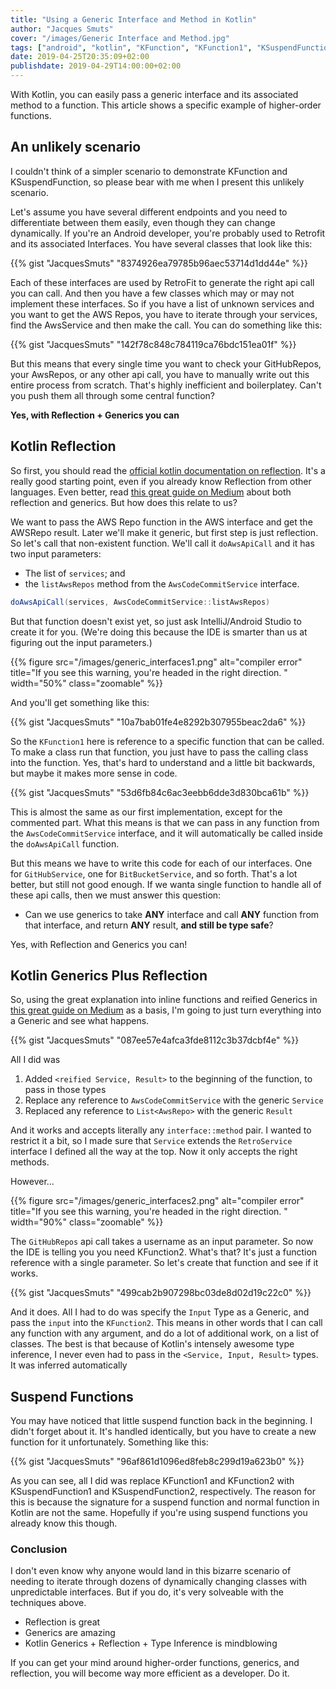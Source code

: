 ```yaml
---
title: "Using a Generic Interface and Method in Kotlin"
author: "Jacques Smuts"
cover: "/images/Generic Interface and Method.jpg"
tags: ["android", "kotlin", "KFunction", "KFunction1", "KSuspendFunction", "KSuspendFunction1"]
date: 2019-04-25T20:35:09+02:00
publishdate: 2019-04-29T14:00:00+02:00
---
```


With Kotlin, you can easily pass a generic interface and its associated method to a function. This article shows a specific example of higher-order functions.

<!--more-->

## An unlikely scenario

I couldn't think of a simpler scenario to demonstrate KFunction and KSuspendFunction, so please bear with me when I present this unlikely scenario. 

Let's assume you have several different endpoints and you need to differentiate between them easily, even though they can change dynamically. If you're an Android developer, you're probably used to Retrofit and its associated Interfaces. You have several classes that look like this:

{{% gist "JacquesSmuts" "8374926ea79785b96aec53714d1dd44e" %}}

Each of these interfaces are used by RetroFit to generate the right api call you can call. And then you have a few classes which may or may not implement these interfaces. So if you have a list of unknown services and you want to get the AWS Repos, you have to iterate through your services, find the AwsService and then make the call. You can do something like this:

{{% gist "JacquesSmuts" "142f78c848c784119ca76bdc151ea01f" %}}

But this means that every single time you want to check your GitHubRepos, your AwsRepos, or any other api call, you have to manually write out this entire process from scratch. That's highly inefficient and boilerplatey. Can't you push them all through some central function?

**Yes, with Reflection + Generics you can**

## Kotlin Reflection

So first, you should read the [official kotlin documentation on reflection](https://kotlinlang.org/docs/tutorials/kotlin-for-py/member-references-and-reflection.html). It's a really good starting point, even if you already know Reflection from other languages. Even better, read [this great guide on Medium](https://medium.com/kotlin-thursdays/introduction-to-kotlin-generics-reified-generic-parameters-7643f53ba513) about both reflection and generics. But how does this relate to us?

We want to pass the AWS Repo function in the AWS interface and get the AWSRepo result. Later we'll make it generic, but first step is just reflection. So let's call that non-existent function. We'll call it `doAwsApiCall` and it has two input parameters: 

- The list of `services`; and 
- the `listAwsRepos` method from the `AwsCodeCommitService` interface.

```java
doAwsApiCall(services, AwsCodeCommitService::listAwsRepos)
```

But that function doesn't exist yet, so just ask IntelliJ/Android Studio to create it for you. (We're doing this because the IDE is smarter than us at figuring out the input parameters.)

{{% figure src="/images/generic_interfaces1.png" alt="compiler error" title="If you see this warning, you're headed in the right direction. " width="50%"  class="zoomable" %}}

And you'll get something like this:

{{% gist "JacquesSmuts" "10a7bab01fe4e8292b307955beac2da6" %}}

So the `KFunction1` here is reference to a specific function that can be called. To make a class run that function, you just have to pass the calling class into the function. Yes, that's hard to understand and a little bit backwards, but maybe it makes more sense in code.

{{% gist "JacquesSmuts" "53d6fb84c6ac3eebb6dde3d830bca61b" %}}

This is almost the same as our first implementation, except for the commented part. What this means is that we can pass in any function from the `AwsCodeCommitService` interface, and it will automatically be called inside the `doAwsApiCall` function.

But this means we have to write this code for each of our interfaces. One for `GitHubService`, one for `BitBucketService`, and so forth. That's a lot better, but still not good enough. If we wanta single function to handle all of these api calls, then we must answer this question:

- Can we use generics to take **ANY** interface and call **ANY** function from that interface, and return **ANY** result, **and still be type safe**?

Yes, with Reflection and Generics you can!

## Kotlin Generics Plus Reflection

So, using the great explanation into inline functions and reified Generics in [this great guide on Medium](https://medium.com/kotlin-thursdays/introduction-to-kotlin-generics-reified-generic-parameters-7643f53ba513) as a basis, I'm going to just turn everything into a Generic and see what happens.

{{% gist "JacquesSmuts" "087ee57e4afca3fde8112c3b37dcbf4e" %}}

All I did was 

1. Added `<reified Service, Result>` to the beginning of the function, to pass in those types
2. Replace any reference to `AwsCodeCommitService` with the generic `Service`
3. Replaced any reference to `List<AwsRepo>` with the generic `Result`

And it works and accepts literally any `interface::method` pair. I wanted to restrict it a bit, so I made sure that `Service` extends the `RetroService` interface I defined all the way at the top. Now it only accepts the right methods.

However...

{{% figure src="/images/generic_interfaces2.png" alt="compiler error" title="If you see this warning, you're headed in the right direction. " width="90%"  class="zoomable" %}}

The `GitHubRepos` api call takes a username as an input parameter. So now the IDE is telling you you need KFunction2. What's that? It's just a function reference with a single parameter. So let's create that function and see if it works.

{{% gist "JacquesSmuts" "499cab2b907298bc03de8d02d19c22c0" %}}

And it does. All I had to do was specify the `Input` Type as a Generic, and pass the `input` into the `KFunction2`. This means in other words that I can call any function with any argument, and do a lot of additional work, on a list of classes. The best is that because of Kotlin's intensely awesome type inference, I never even had to pass in the `<Service, Input, Result>` types. It was inferred automatically


## Suspend Functions

You may have noticed that little suspend function back in the beginning. I didn't forget about it. It's handled identically, but you have to create a new function for it unfortunately. Something like this:

{{% gist "JacquesSmuts" "96af861d1096ed8feb8c299d19a623b0" %}}

As you can see, all I did was replace KFunction1 and KFunction2 with KSuspendFunction1 and KSuspendFunction2, respectively. The reason for this is because the signature for a suspend function and normal function in Kotlin are not the same. Hopefully if you're using suspend functions you already know this though.

### Conclusion

I don't even know why anyone would land in this bizarre scenario of needing to iterate through dozens of dynamically changing classes with unpredictable interfaces. But if you do, it's very solveable with the techniques above.

- Reflection is great
- Generics are amazing
- Kotlin Generics + Reflection + Type Inference is mindblowing

If you can get your mind around higher-order functions, generics, and reflection, you will become way more efficient as a developer. Do it.



